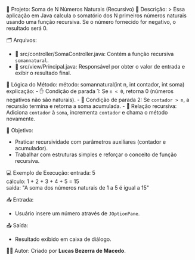 📁 Projeto: Soma de N Números Naturais (Recursivo)
📌 Descrição: >
  Essa aplicação em Java calcula o somatório dos N primeiros números naturais
  usando uma função recursiva. Se o número fornecido for negativo, o resultado será 0.

🗂️ Arquivos:
  - 🧾 src/controller/SomaController.java: Contém a função recursiva `somannatural`.
  - 🧾 src/view/Principal.java: Responsável por obter o valor de entrada e exibir o resultado final.

🧠 Lógica do Método:
  método: somannatural(int n, int contador, int soma)
  explicação:
    - ✋ Condição de parada 1: Se `n < 0`, retorna 0 (números negativos não são naturais).
    - 🛑 Condição de parada 2: Se `contador > n`, a recursão termina e retorna a soma acumulada.
    - 🔁 Relação recursiva: Adiciona `contador` à `soma`, incrementa `contador` e chama o método novamente.

🎯 Objetivo:
  - Praticar recursividade com parâmetros auxiliares (contador e acumulador).
  - Trabalhar com estruturas simples e reforçar o conceito de função recursiva.

💻 Exemplo de Execução:
  entrada: 5  
  cálculo: 1 + 2 + 3 + 4 + 5 = 15  
  saída: "A soma dos números naturais de 1 a 5 é igual a 15"

📥 Entrada:
  - Usuário insere um número através de `JOptionPane`.

📤 Saída:
  - Resultado exibido em caixa de diálogo.

👨‍💻 Autor:
  Criado por **Lucas Bezerra de Macedo**.
